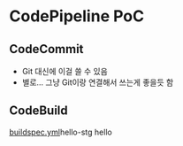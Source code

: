 # CodePipeline PoC

## CodeCommit

- Git 대신에 이걸 쓸 수 있음
- 별로... 그냥 Git이랑 연결해서 쓰는게 좋을듯 함

## CodeBuild

[buildspec.yml](./buildspec.yml)hello-stg
hello
